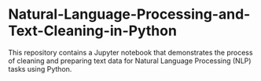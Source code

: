 # Natural-Language-Processing-and-Text-Cleaning-in-Python
This repository contains a Jupyter notebook that demonstrates the process of cleaning and preparing text data for Natural Language Processing (NLP) tasks using Python.
